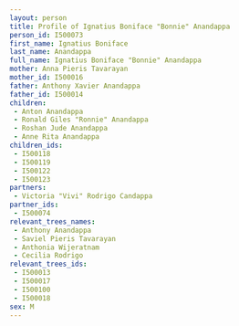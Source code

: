 ```yaml
---
layout: person
title: Profile of Ignatius Boniface "Bonnie" Anandappa
person_id: I500073
first_name: Ignatius Boniface
last_name: Anandappa
full_name: Ignatius Boniface "Bonnie" Anandappa
mother: Anna Pieris Tavarayan
mother_id: I500016
father: Anthony Xavier Anandappa
father_id: I500014
children:
 - Anton Anandappa
 - Ronald Giles "Ronnie" Anandappa
 - Roshan Jude Anandappa
 - Anne Rita Anandappa
children_ids:
 - I500118
 - I500119
 - I500122
 - I500123
partners:
 - Victoria "Vivi" Rodrigo Candappa
partner_ids:
 - I500074
relevant_trees_names:
 - Anthony Anandappa
 - Saviel Pieris Tavarayan
 - Anthonia Wijeratnam
 - Cecilia Rodrigo
relevant_trees_ids:
 - I500013
 - I500017
 - I500100
 - I500018
sex: M
---
```


